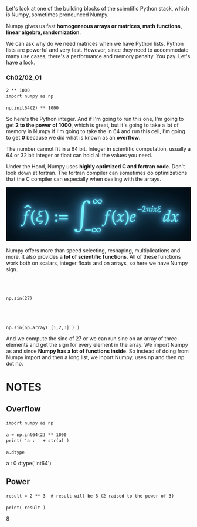Let's look at one of the building blocks of the scientific Python stack, which is Numpy, sometimes pronounced Numpy. 

Numpy gives us fast **homogeneous arrays or matrices, math functions, linear algebra, randomization**. 

We can ask why do we need matrices when we have Python lists. Python lists are powerful and very fast. However, since they need to accommodate many use cases, there's a performance and memory penalty. You pay. Let's have a look. 

### Ch02/02_01
```
2 ** 1000
import numpy as np

np.init64(2) ** 1000

```



So here's the Python integer. And if I'm going to run this one, I'm going to get **2 to the power of 1000**, which is great, but it's going to take a lot of memory in Numpy if I'm going to take the in 64 and run this cell, I'm going to get **0** because we did what is known as an **overflow**.      

The number cannot fit in a 64 bit. Integer in scientific computation, usually a 64 or 32 bit integer or float can hold all the values you need.

Under the Hood, Numpy uses **highly optimized C and fortran code**. Don't look down at fortran. The fortran compiler can sometimes do optimizations that the C compiler can especially when dealing with the arrays.


<img src="./images/scientific-functions.png" title="scientific-functions.png"> 

Numpy offers more than speed selecting, reshaping, multiplications and more. It also provides a **lot of scientific functions**. All of these functions work both on scalars, integer floats and on arrays, so here we have Numpy sign.         

```



np.sin(27)




np.sin(np.array( [1,2,3] ) )
```
And we compute the sine of 27 or we can run sine on an array of three elements and get the sign for every element in the array. We import Numpy as and since **Numpy has a lot of functions inside**. So instead of doing from Numpy import and then a long list, we inport Numpy, uses np and then np dot np.




# NOTES

## Overflow
```
import numpy as np

a = np.int64(2) ** 1000
print( 'a : ' + str(a) )

a.dtype
```

a : 0
dtype('int64')

## Power
```
result = 2 ** 3  # result will be 8 (2 raised to the power of 3)

print( result )
```
8




